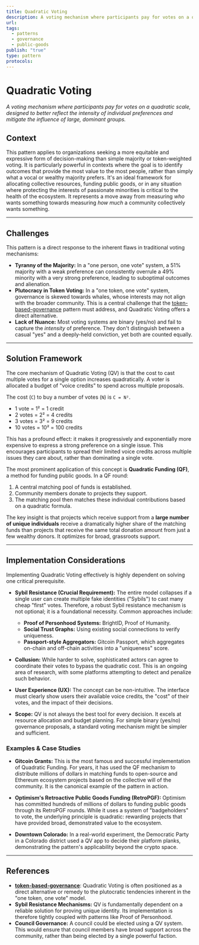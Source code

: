 ```yaml
---
title: Quadratic Voting
description: A voting mechanism where participants pay for votes on a quadratic scale, designed to better reflect the intensity of individual preferences and mitigate the influence of large, dominant groups.
url: 
tags:
  - patterns
  - governance
  - public-goods
publish: "true"
type: pattern
protocols: 
---
```

# Quadratic Voting

_A voting mechanism where participants pay for votes on a quadratic scale, designed to better reflect the intensity of individual preferences and mitigate the influence of large, dominant groups._

## Context

This pattern applies to organizations seeking a more equitable and expressive form of decision-making than simple majority or token-weighted voting. It is particularly powerful in contexts where the goal is to identify outcomes that provide the most value to the most people, rather than simply what a vocal or wealthy majority prefers. It's an ideal framework for allocating collective resources, funding public goods, or in any situation where protecting the interests of passionate minorities is critical to the health of the ecosystem. It represents a move away from measuring *who* wants something towards measuring *how much* a community collectively wants something.

---

## Challenges

This pattern is a direct response to the inherent flaws in traditional voting mechanisms:

*   **Tyranny of the Majority:** In a "one person, one vote" system, a 51% majority with a weak preference can consistently overrule a 49% minority with a very strong preference, leading to suboptimal outcomes and alienation.
*   **Plutocracy in Token Voting:** In a "one token, one vote" system, governance is skewed towards whales, whose interests may not align with the broader community. This is a central challenge that the [token-based-governance](notes/rpp/rpp-working-docs/token-based-governance.md) pattern must address, and Quadratic Voting offers a direct alternative.
*   **Lack of Nuance:** Most voting systems are binary (yes/no) and fail to capture the *intensity* of preference. They don't distinguish between a casual "yes" and a deeply-held conviction, yet both are counted equally.

---

## Solution Framework

The core mechanism of Quadratic Voting (QV) is that the cost to cast multiple votes for a single option increases quadratically. A voter is allocated a budget of "voice credits" to spend across multiple proposals.

The cost (`C`) to buy a number of votes (`N`) is `C = N²`.
*   1 vote = 1² = 1 credit
*   2 votes = 2² = 4 credits
*   3 votes = 3² = 9 credits
*   10 votes = 10² = 100 credits

This has a profound effect: it makes it progressively and exponentially more expensive to express a strong preference on a single issue. This encourages participants to spread their limited voice credits across multiple issues they care about, rather than dominating a single vote.

The most prominent application of this concept is **Quadratic Funding (QF)**, a method for funding public goods. In a QF round:
1.  A central matching pool of funds is established.
2.  Community members donate to projects they support.
3.  The matching pool then matches these individual contributions based on a quadratic formula.

The key insight is that projects which receive support from a **large number of unique individuals** receive a dramatically higher share of the matching funds than projects that receive the same total donation amount from just a few wealthy donors. It optimizes for broad, grassroots support.

---

## Implementation Considerations

Implementing Quadratic Voting effectively is highly dependent on solving one critical prerequisite.

*   **Sybil Resistance (Crucial Requirement):** The entire model collapses if a single user can create multiple fake identities ("Sybils") to cast many cheap "first" votes. Therefore, a robust Sybil resistance mechanism is not optional; it is a foundational necessity. Common approaches include:
    *   **Proof of Personhood Systems:** BrightID, Proof of Humanity.
    *   **Social Trust Graphs:** Using existing social connections to verify uniqueness.
    *   **Passport-style Aggregators:** Gitcoin Passport, which aggregates on-chain and off-chain activities into a "uniqueness" score.

*   **Collusion:** While harder to solve, sophisticated actors can agree to coordinate their votes to bypass the quadratic cost. This is an ongoing area of research, with some platforms attempting to detect and penalize such behavior.

*   **User Experience (UX):** The concept can be non-intuitive. The interface must clearly show users their available voice credits, the "cost" of their votes, and the impact of their decisions.

*   **Scope:** QV is not always the best tool for every decision. It excels at resource allocation and budget planning. For simple binary (yes/no) governance proposals, a standard voting mechanism might be simpler and sufficient.

### Examples & Case Studies

*   **Gitcoin Grants:** This is the most famous and successful implementation of Quadratic Funding. For years, it has used the QF mechanism to distribute millions of dollars in matching funds to open-source and Ethereum ecosystem projects based on the collective will of the community. It is the canonical example of the pattern in action.

*   **Optimism's Retroactive Public Goods Funding (RetroPGF):** Optimism has committed hundreds of millions of dollars to funding public goods through its RetroPGF rounds. While it uses a system of "badgeholders" to vote, the underlying principle is quadratic: rewarding projects that have provided broad, demonstrated value to the ecosystem.

*   **Downtown Colorado:** In a real-world experiment, the Democratic Party in a Colorado district used a QV app to decide their platform planks, demonstrating the pattern's applicability beyond the crypto space.

---

## References

*   **[token-based-governance](notes/rpp/rpp-working-docs/token-based-governance.md)**: Quadratic Voting is often positioned as a direct alternative or remedy to the plutocratic tendencies inherent in the "one token, one vote" model.
*   **Sybil Resistance Mechanisms:** QV is fundamentally dependent on a reliable solution for proving unique identity. Its implementation is therefore tightly coupled with patterns like Proof of Personhood.
*   **Council Governance:** A council could be elected using a QV system. This would ensure that council members have broad support across the community, rather than being elected by a single powerful faction.